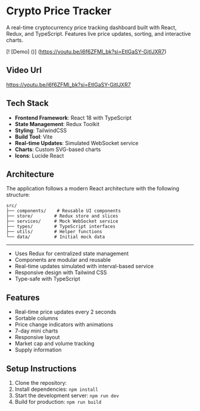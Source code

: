 # Crypto Price Tracker

A real-time cryptocurrency price tracking dashboard built with React, Redux, and TypeScript. Features live price updates, sorting, and interactive charts.

<!-- ![Demo](https://youtu.be/i6f6ZFMl_bk?si=EtlGaSY-GjtlJXR7) -->
 [! [Demo] ()] (https://youtu.be/i6f6ZFMl_bk?si=EtlGaSY-GjtlJXR7)

## Video Url
https://youtu.be/i6f6ZFMl_bk?si=EtlGaSY-GjtlJXR7

## Tech Stack

- **Frontend Framework**: React 18 with TypeScript
- **State Management**: Redux Toolkit
- **Styling**: TailwindCSS
- **Build Tool**: Vite
- **Real-time Updates**: Simulated WebSocket service
- **Charts**: Custom SVG-based charts
- **Icons**: Lucide React

## Architecture

The application follows a modern React architecture with the following structure:

```
src/
├── components/    # Reusable UI components
├── store/        # Redux store and slices
├── services/     # Mock WebSocket service
├── types/        # TypeScript interfaces
├── utils/        # Helper functions
└── data/         # Initial mock data
```

---

- Uses Redux for centralized state management
- Components are modular and reusable
- Real-time updates simulated with interval-based service
- Responsive design with Tailwind CSS
- Type-safe with TypeScript

## Features

- Real-time price updates every 2 seconds
- Sortable columns
- Price change indicators with animations
- 7-day mini charts
- Responsive layout
- Market cap and volume tracking
- Supply information

## Setup Instructions

1. Clone the repository:
2. Install dependencies:
   `npm install`
3. Start the development server:
   `npm run dev`
4. Build for production:
   `npm run build`
